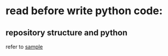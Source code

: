 # read before write python code:
## repository structure and python
refer to [sample](https://www.kennethreitz.org/essays/repository-structure-and-python)

